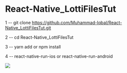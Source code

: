 # React-Native_LottiFilesTut


1 -- git clone https://github.com/Muhammad-Iqbal/React-Native_LottiFilesTut.git

2 -- cd React-Native_LottiFilesTut

3 -- yarn add or npm install

4 -- react-native-run-ios or react-native-run-android

![](https://media.giphy.com/media/1msBs75P7DVgi2AcEu/source.gif)
